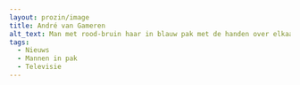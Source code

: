 ```yaml
---
layout: prozin/image
title: André van Gameren
alt_text: Man met rood-bruin haar in blauw pak met de handen over elkaar op een vel wit papier op een tafel, tegen een decor van een nieuwsuitzending van omroep NOS.
tags: 
  - Nieuws
  - Mannen in pak
  - Televisie
---
```

